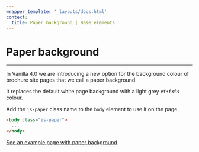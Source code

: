 ```yaml
---
wrapper_template: '_layouts/docs.html'
context:
  title: Paper background | Base elements
---
```


# Paper background

<hr>

In Vanilla 4.0 we are introducing a new option for the background colour of brochure site pages that we call a paper background.

It replaces the default white page background with a light grey `#f3f3f3` colour.

Add the `is-paper` class name to the `body` element to use it on the page.

```html
<body class="is-paper">
  ...
</body>
```

[See an example page with paper background](/docs/examples/layouts/brochure-site/index).
